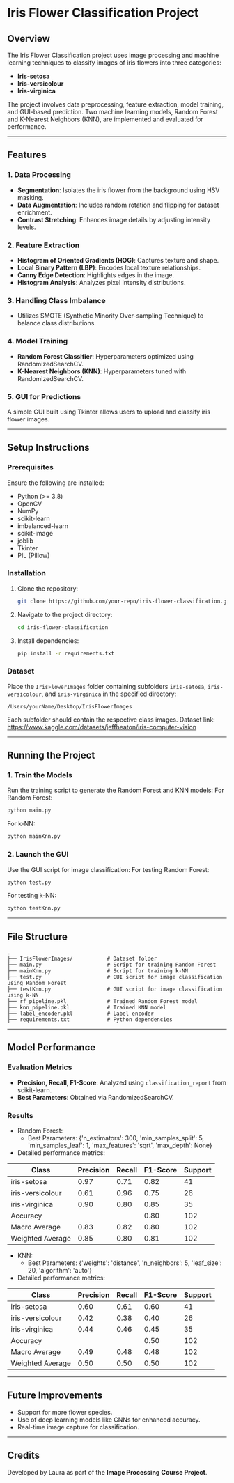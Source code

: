 # Iris Flower Classification Project

## Overview
The Iris Flower Classification project uses image processing and machine learning techniques to classify images of iris flowers into three categories:
- **Iris-setosa**
- **Iris-versicolour**
- **Iris-virginica**

The project involves data preprocessing, feature extraction, model training, and GUI-based prediction. Two machine learning models, Random Forest and K-Nearest Neighbors (KNN), are implemented and evaluated for performance.

---

## Features
### 1. **Data Processing**
- **Segmentation**: Isolates the iris flower from the background using HSV masking.
- **Data Augmentation**: Includes random rotation and flipping for dataset enrichment.
- **Contrast Stretching**: Enhances image details by adjusting intensity levels.

### 2. **Feature Extraction**
- **Histogram of Oriented Gradients (HOG)**: Captures texture and shape.
- **Local Binary Pattern (LBP)**: Encodes local texture relationships.
- **Canny Edge Detection**: Highlights edges in the image.
- **Histogram Analysis**: Analyzes pixel intensity distributions.

### 3. **Handling Class Imbalance**
- Utilizes SMOTE (Synthetic Minority Over-sampling Technique) to balance class distributions.

### 4. **Model Training**
- **Random Forest Classifier**: Hyperparameters optimized using RandomizedSearchCV.
- **K-Nearest Neighbors (KNN)**: Hyperparameters tuned with RandomizedSearchCV.

### 5. **GUI for Predictions**
A simple GUI built using Tkinter allows users to upload and classify iris flower images.

---

## Setup Instructions

### Prerequisites
Ensure the following are installed:
- Python (>= 3.8)
- OpenCV
- NumPy
- scikit-learn
- imbalanced-learn
- scikit-image
- joblib
- Tkinter
- PIL (Pillow)

### Installation
1. Clone the repository:
   ```bash
   git clone https://github.com/your-repo/iris-flower-classification.git
   ```

2. Navigate to the project directory:
   ```bash
   cd iris-flower-classification
   ```

3. Install dependencies:
   ```bash
   pip install -r requirements.txt
   ```

### Dataset
Place the `IrisFlowerImages` folder containing subfolders `iris-setosa`, `iris-versicolour`, and `iris-virginica` in the specified directory:
```
/Users/yourName/Desktop/IrisFlowerImages
```

Each subfolder should contain the respective class images.
Dataset link: https://www.kaggle.com/datasets/jeffheaton/iris-computer-vision

---

## Running the Project

### 1. Train the Models
Run the training script to generate the Random Forest and KNN models:
For Random Forest:
```bash
python main.py
```
For k-NN:
```bash
python mainKnn.py
```

### 2. Launch the GUI
Use the GUI script for image classification:
For testing Random Forest:
```bash
python test.py
```
For testing k-NN:
```bash
python testKnn.py
```

---

## File Structure
```
.
├── IrisFlowerImages/           # Dataset folder
├── main.py                     # Script for training Random Forest
├── mainKnn.py                  # Script for training k-NN
├── test.py                     # GUI script for image classification using Random Forest
├── testKnn.py                  # GUI script for image classification using k-NN
├── rf_pipeline.pkl             # Trained Random Forest model
├── knn_pipeline.pkl            # Trained KNN model
├── label_encoder.pkl           # Label encoder
├── requirements.txt            # Python dependencies
```

---

## Model Performance
### Evaluation Metrics
- **Precision, Recall, F1-Score**: Analyzed using `classification_report` from scikit-learn.
- **Best Parameters**: Obtained via RandomizedSearchCV.

### Results
- Random Forest:
  - Best Parameters: {'n_estimators': 300, 'min_samples_split': 5, 'min_samples_leaf': 1, 'max_features': 'sqrt', 'max_depth': None}
 - Detailed performance metrics:

| Class               | Precision | Recall   | F1-Score | Support |
|---------------------|-----------|----------|----------|---------|
| iris-setosa         | 0.97      | 0.71     | 0.82     | 41      |
| iris-versicolour    | 0.61      | 0.96     | 0.75     | 26      |
| iris-virginica      | 0.90      | 0.80     | 0.85     | 35      |
| Accuracy            |           |          | 0.80     | 102     |
| Macro Average       | 0.83      | 0.82     | 0.80     | 102     |
| Weighted Average    | 0.85      | 0.80     | 0.81     | 102     |


- KNN:
  - Best Parameters: {'weights': 'distance', 'n_neighbors': 5, 'leaf_size': 20, 'algorithm': 'auto'}
 - Detailed performance metrics:

| Class               | Precision | Recall   | F1-Score | Support |
|---------------------|-----------|----------|----------|---------|
| iris-setosa         | 0.60      | 0.61     | 0.60     | 41      |
| iris-versicolour    | 0.42      | 0.38     | 0.40     | 26      |
| iris-virginica      | 0.44      | 0.46     | 0.45     | 35      |
| Accuracy            |           |          | 0.50     | 102     |
| Macro Average       | 0.49      | 0.48     | 0.48     | 102     |
| Weighted Average    | 0.50      | 0.50     | 0.50     | 102     |

---

## Future Improvements
- Support for more flower species.
- Use of deep learning models like CNNs for enhanced accuracy.
- Real-time image capture for classification.

---

## Credits
Developed by Laura as part of the **Image Processing Course Project**.

